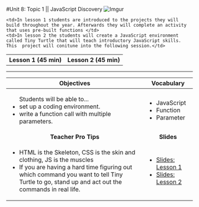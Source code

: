 #Unit 8: Topic 1 || JavaScript Discovery
 ![Imgur](http://i.imgur.com/4soy0jZm.png)
 
<table>
<tr>
	<th>Lesson 1 (45 min)</th>
	<th>Lesson 2 (45 min)</th>
</tr>
<tr>

	<td>In lesson 1 students are introduced to the projects they will build throughout the year. Afterwards they will complete an activity that uses pre-built functions </td>
	<td>In lesson 2 the students will create a JavaScript environment called Tiny Turtle that will teach introductory JavaScript skills. This  project will conitune into the following session.</td>
</tr>
</table>

***


| Objectives | Vocabulary |
|-------|-------|
| <ul>Students will be able to...<li> set up a coding environment.</li> <li>write a function call with multiple parameters.</li> </ul>  | <ul>  <li>JavaScript</li> <li>Function</li> <li>Parameter</li></ul> | 
| <center> **Teacher Pro Tips** </center> |<center> **Slides** </center> |
|<ul><li>HTML is the Skeleton, CSS is the skin and clothing, JS is the muscles</li> <li>If you are having a hard time figuring out which command you want to tell Tiny Turtle to go, stand up and act out the commands in real life.</li></ul>| <ul><li><a href = "https://docs.google.com/presentation/d/1EJ1Igc5D6mKxIS-SNWZgJb48GP3X7UJ76NIewVv3jgA/edit#slide=id.g14ecb9111c_1_0">Slides: Lesson 1</a></li> <li> <a href = "https://docs.google.com/presentation/d/1EJ1Igc5D6mKxIS-SNWZgJb48GP3X7UJ76NIewVv3jgA/edit#slide=id.g114f8b6caf_0_63" target="_blank">Slides: Lesson 2</a></li></ul> | 






